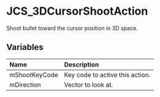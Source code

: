 # JCS_3DCursorShootAction

Shoot bullet toward the cursor position in 3D space.

## Variables

| Name | Description |
|:---|:---|
| mShootKeyCode | Key code to active this action. |
| mDirection | Vector to look at. |
